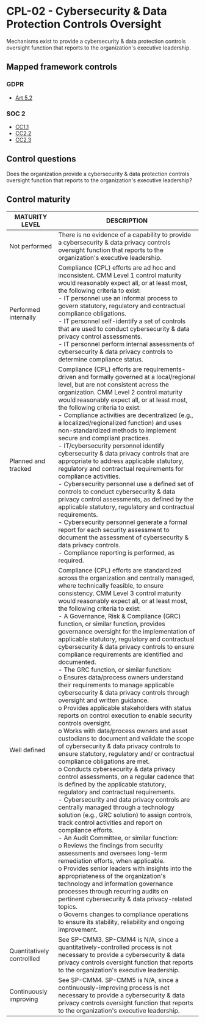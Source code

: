 # CPL-02 - Cybersecurity & Data Protection Controls Oversight
Mechanisms exist to provide a cybersecurity & data protection controls oversight function that reports to the organization's executive leadership.
## Mapped framework controls
### GDPR
- [Art 5.2](../gdpr/art5.md#Article-52)
### SOC 2
- [CC1.1](../soc2/cc11.md)
- [CC2.2](../soc2/cc22.md)
- [CC2.3](../soc2/cc23.md)
## Control questions
Does the organization provide a cybersecurity & data protection controls oversight function that reports to the organization's executive leadership?
## Control maturity
|       MATURITY LEVEL       |                                                                                                                                                                                                                                                                                                                                                                                                                                                                                                                                                                                                                                                                                                                                                                                                                                                                                                                                                                                            DESCRIPTION                                                                                                                                                                                                                                                                                                                                                                                                                                                                                                                                                                                                                                                                                                                                                                                                                                                                                                                                                                                             |
|----------------------------|----------------------------------------------------------------------------------------------------------------------------------------------------------------------------------------------------------------------------------------------------------------------------------------------------------------------------------------------------------------------------------------------------------------------------------------------------------------------------------------------------------------------------------------------------------------------------------------------------------------------------------------------------------------------------------------------------------------------------------------------------------------------------------------------------------------------------------------------------------------------------------------------------------------------------------------------------------------------------------------------------------------------------------------------------------------------------------------------------------------------------------------------------------------------------------------------------------------------------------------------------------------------------------------------------------------------------------------------------------------------------------------------------------------------------------------------------------------------------------------------------------------------------------------------------------------------------------------------------------------------------------------------------------------------------------------------------------------------------------------------------------------------------------------------------------------------------------------------------------------------------------------------------------------------------------------------------------------------------------------------------|
| Not performed              | There is no evidence of a capability to provide a cybersecurity & data privacy controls oversight function that reports to the organization's executive leadership.                                                                                                                                                                                                                                                                                                                                                                                                                                                                                                                                                                                                                                                                                                                                                                                                                                                                                                                                                                                                                                                                                                                                                                                                                                                                                                                                                                                                                                                                                                                                                                                                                                                                                                                                                                                                                                |
| Performed internally       | Compliance (CPL) efforts are ad hoc and inconsistent. CMM Level 1 control maturity would reasonably expect all, or at least most, the following criteria to exist:<br>- IT personnel use an informal process to govern statutory, regulatory and contractual compliance obligations. <br>- IT personnel self-identify a set of controls that are used to conduct cybersecurity & data privacy control assessments. <br>- IT personnel perform internal assessments of cybersecurity & data privacy controls to determine compliance status.                                                                                                                                                                                                                                                                                                                                                                                                                                                                                                                                                                                                                                                                                                                                                                                                                                                                                                                                                                                                                                                                                                                                                                                                                                                                                                                                                                                                                                                        |
| Planned and tracked        | Compliance (CPL) efforts are requirements-driven and formally governed at a local/regional level, but are not consistent across the organization. CMM Level 2 control maturity would reasonably expect all, or at least most, the following criteria to exist:<br>- Compliance activities are decentralized (e.g., a localized/regionalized function) and uses non-standardized methods to implement secure and compliant practices.<br>- IT/cybersecurity personnel identify cybersecurity & data privacy controls that are appropriate to address applicable statutory, regulatory and contractual requirements for compliance activities.<br>- Cybersecurity personnel use a defined set of controls to conduct cybersecurity & data privacy control assessments, as defined by the applicable statutory, regulatory and contractual requirements.<br>- Cybersecurity personnel generate a formal report for each security assessment to document the assessment of cybersecurity & data privacy controls.<br>- Compliance reporting is performed, as required.                                                                                                                                                                                                                                                                                                                                                                                                                                                                                                                                                                                                                                                                                                                                                                                                                                                                                                                                 |
| Well defined               | Compliance (CPL) efforts are standardized across the organization and centrally managed, where technically feasible, to ensure consistency. CMM Level 3 control maturity would reasonably expect all, or at least most, the following criteria to exist:<br>- A Governance, Risk & Compliance (GRC) function, or similar function, provides governance oversight for the implementation of applicable statutory, regulatory and contractual cybersecurity & data privacy controls to ensure compliance requirements are identified and documented.<br>- The GRC function, or similar function:<br>o	Ensures data/process owners understand their requirements to manage applicable cybersecurity & data privacy controls through oversight and written guidance. <br>o	Provides applicable stakeholders with status reports on control execution to enable security controls oversight.<br>o	Works with data/process owners and asset custodians to document and validate the scope of cybersecurity & data privacy controls to ensure statutory, regulatory and/ or contractual compliance obligations are met.<br>o	Conducts cybersecurity & data privacy control assessments, on a regular cadence that is defined by the applicable statutory, regulatory and contractual requirements.<br>- Cybersecurity and data privacy controls are centrally managed through a technology solution (e.g., GRC solution) to assign controls, track control activities and report on compliance efforts.<br>- An Audit Committee, or similar function:<br>o	Reviews the findings from security assessments and oversees long-term remediation efforts, when applicable.<br>o	Provides senior leaders with insights into the appropriateness of the organization's technology and information governance processes through recurring audits on pertinent cybersecurity & data privacy-related topics.<br>o	Governs changes to compliance operations to ensure its stability, reliability and ongoing improvement.  |
| Quantitatively controllled | See SP-CMM3. SP-CMM4 is N/A, since a quantitatively-controlled process is not necessary to provide a cybersecurity & data privacy controls oversight function that reports to the organization's executive leadership.                                                                                                                                                                                                                                                                                                                                                                                                                                                                                                                                                                                                                                                                                                                                                                                                                                                                                                                                                                                                                                                                                                                                                                                                                                                                                                                                                                                                                                                                                                                                                                                                                                                                                                                                                                             |
| Continuously improving     | See SP-CMM4. SP-CMM5 is N/A, since a continuously-improving process is not necessary to provide a cybersecurity & data privacy controls oversight function that reports to the organization's executive leadership.                                                                                                                                                                                                                                                                                                                                                                                                                                                                                                                                                                                                                                                                                                                                                                                                                                                                                                                                                                                                                                                                                                                                                                                                                                                                                                                                                                                                                                                                                                                                                                                                                                                                                                                                                                                |
